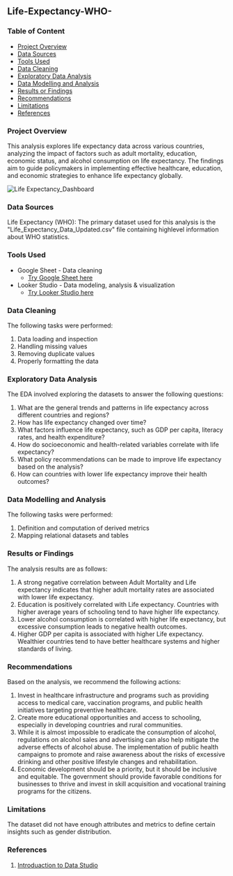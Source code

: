 ## Life-Expectancy-WHO-

### Table of Content

- [Project Overview](#project-overview)
- [Data Sources](#data-sources)
- [Tools Used](#tools-used)
- [Data Cleaning](#data-cleaning)
- [Exploratory Data Analysis](#exploratory-data-analysis)
- [Data Modelling and Analysis](#data-modelling-and-analysis)
- [Results or Findings](#results-or-findings)
- [Recommendations](#recommendations)
- [Limitations](#limitations)
- [References](#references)

  
### Project Overview

This analysis explores life expectancy data across various countries, analyzing the impact of factors such as adult mortality, education, economic status, and alcohol consumption on life expectancy. The findings aim to guide policymakers in implementing effective healthcare, education, and economic strategies to enhance life expectancy globally.

![Life Expectancy_Dashboard](https://github.com/AndersonOzakpo/Life-Expectancy-WHO-/commit/cab30a28caeb4c90d9475e38b365eb271ead1de9)

### Data Sources

Life Expectancy (WHO): The primary dataset used for this analysis is the "Life_Expectancy_Data_Updated.csv" file containing highlevel information about WHO statistics.

### Tools Used

- Google Sheet - Data cleaning
  - [Try Google Sheet here](https://docs.google.com/spreadsheets/)
- Looker Studio - Data modeling, analysis & visualization
  - [Try Looker Studio here](https://lookerstudio.google.com/)
 
### Data Cleaning

The following tasks were performed:
1. Data loading and inspection
2. Handling missing values
3. Removing duplicate values
4. Properly formatting the data

### Exploratory Data Analysis

The EDA involved exploring the datasets to answer the following questions:
1. What are the general trends and patterns in life expectancy across different countries and regions?
2. How has life expectancy changed over time?
3. What factors influence life expectancy, such as GDP per capita, literacy rates, and health expenditure?
4. How do socioeconomic and health-related variables correlate with life expectancy?
5. What policy recommendations can be made to improve life expectancy based on the analysis?
6. How can countries with lower life expectancy improve their health outcomes?

### Data Modelling and Analysis

The following tasks were performed:
1. Definition and computation of derived metrics
2. Mapping relational datasets and tables

### Results or Findings
The analysis results are as follows:
1. A strong negative correlation between Adult Mortality and Life expectancy indicates that higher adult mortality rates are associated with lower life expectancy.
2. Education is positively correlated with Life expectancy. Countries with higher average years of schooling tend to have higher life expectancy.
3. Lower alcohol consumption is correlated with higher life expectancy, but excessive consumption leads to negative health outcomes.
4. Higher GDP per capita is associated with higher Life expectancy. Wealthier countries tend to have better healthcare systems and higher standards of living.

### Recommendations
Based on the analysis, we recommend the following actions:
1. Invest in healthcare infrastructure and programs such as providing access to medical care, vaccination programs, and public health initiatives targeting preventive healthcare.
2. Create more educational opportunities and access to schooling, especially in developing countries and rural communities.
3. While it is almost impossible to eradicate the consumption of alcohol, regulations on alcohol sales and advertising can also help mitigate the adverse effects of alcohol abuse. The implementation of public health campaigns to promote and raise awareness about the risks of excessive drinking and other positive lifestyle changes and rehabilitation.
4. Economic development should be a priority, but it should be inclusive and equitable. The government should provide favorable conditions for businesses to thrive and invest in skill acquisition and vocational training programs for the citizens.

### Limitations
The dataset did not have enough attributes and metrics to define certain insights such as gender distribution. 

### References
1. [Introduaction to Data Studio](https://analytics.google.com/analytics/academy/course/10/unit/1/lesson/3)

